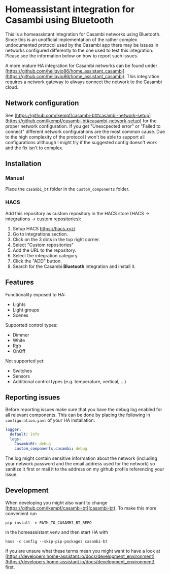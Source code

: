 # Homeassistant integration for Casambi using Bluetooth

This is a homeassistant integration for Casambi networks using Bluetooth. Since this is an unofficial implementation of the rather complex undocumented protocol used by the Casambi app there may be issues in networks configured differently to the one used to test this integration.
Please see the information below on how to report such issues.

A more mature HA integration for Casambi networks can be found under [https://github.com/hellqvio86/home_assistant_casambi](https://github.com/hellqvio86/home_assistant_casambi). This integration requires a network gateway to always connect the network to the Casambi cloud.

## Network configuration

See [https://github.com/lkempf/casambi-bt#casambi-network-setup](https://github.com/lkempf/casambi-bt#casambi-network-setup) for the proper network configuration. If you get "Unexcpected error" or "Failed to connect" different network configurations are the most common cause. Due to the high complexity of the protocol I won't be able to support all configurations allthough I might try if the suggested config doesn't work and the fix isn't to complex.

## Installation

### Manual

Place the `casambi_bt` folder in the `custom_components` folder.

### HACS

Add this repository as custom repository in the HACS store (HACS -> integrations -> custom repositories):

1. Setup HACS https://hacs.xyz/
2. Go to integrations section.
3. Click on the 3 dots in the top right corner.
4. Select "Custom repositories"
5. Add the URL to the repository.
6. Select the integration category.
7. Click the "ADD" button.
8. Search for the Casambi **Bluetooth** integration and install it.

## Features

Functionality exposed to HA:
- Lights
- Light groups
- Scenes

Supported control types:
- Dimmer
- White
- Rgb
- OnOff

Not supported yet:
- Switches
- Sensors
- Additional control types (e.g. temperature, vertical, ...)

## Reporting issues

Before reporting issues make sure that you have the debug log enabled for all relevant components. This can be done by placing the following in `configuration.yaml` of your HA installation:

```yaml
logger:
  default: info
  logs:
    CasambiBt: debug
    custom_components.casambi: debug
```

The log might contain sensitive information about the network (including your network password and the email address used for the network) so sanitize it first or mail it to the address on my github profile referencing your issue.

## Development

When developing you might also want to change [https://github.com/lkempf/casambi-bt](casambi-bt). To make this more convenient run
```
pip install -e PATH_TO_CASAMBI_BT_REPO
```
in the homeassistant venv and then start HA with
```
hass -c config --skip-pip-packages casambi-bt
```

If you are unsure what these terms mean you might want to have a look at [https://developers.home-assistant.io/docs/development_environment](https://developers.home-assistant.io/docs/development_environment) first.
